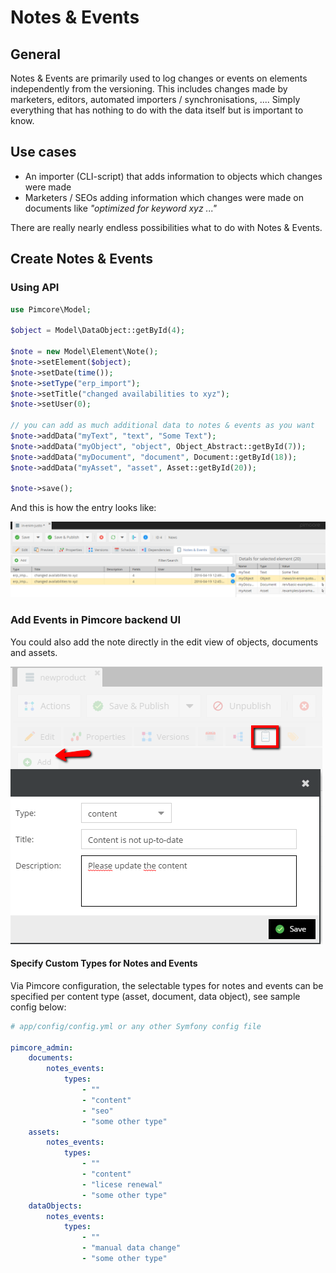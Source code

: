# Notes & Events

## General
Notes & Events are primarily used to log changes or events on elements independently from the versioning.
This includes changes made by marketers, editors, automated importers / synchronisations, .... 
Simply everything that has nothing to do with the data itself but is important to know. 

## Use cases

* An importer (CLI-script) that adds information to objects which changes were made
* Marketers / SEOs adding information which changes were made on documents like *"optimized for keyword xyz ..."*

There are really nearly endless possibilities what to do with Notes & Events.

## Create Notes & Events

### Using API

```php
use Pimcore\Model;
  
$object = Model\DataObject::getById(4);
 
$note = new Model\Element\Note();
$note->setElement($object);
$note->setDate(time());
$note->setType("erp_import");
$note->setTitle("changed availabilities to xyz");
$note->setUser(0);
 
// you can add as much additional data to notes & events as you want
$note->addData("myText", "text", "Some Text");
$note->addData("myObject", "object", Object_Abstract::getById(7));
$note->addData("myDocument", "document", Document::getById(18));
$note->addData("myAsset", "asset", Asset::getById(20));
 
$note->save();
```

And this is how the entry looks like:

![Notes & events - the grid preview](../img/notesandevents_preview.png)


### Add Events in Pimcore backend UI

You could also add the note directly in the edit view of objects, documents and assets.

![Notes & events - add a note manually](../img/notesandevents_add_note.png)


#### Specify Custom Types for Notes and Events

Via Pimcore configuration, the selectable types for notes and events can be specified per content type (asset, document, 
data object), see sample config below:

```yml
# app/config/config.yml or any other Symfony config file

pimcore_admin:
    documents:
        notes_events:
            types:
                - ""
                - "content"
                - "seo"
                - "some other type"
    assets:
        notes_events:
            types:
                - ""
                - "content"
                - "licese renewal"
                - "some other type"                
    dataObjects:
        notes_events:
            types:
                - ""
                - "manual data change"
                - "some other type"

```
